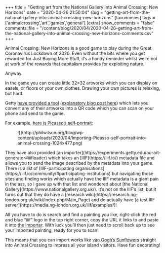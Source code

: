 +++
title = "Getting art from the National Gallery into Animal Crossing: New Horizons"
date = "2020-04-26 21:50:04"
slug = "getting-art-from-the-national-gallery-into-animal-crossing-new-horizons"
[taxonomies]
tags = ['animalcrossing','art','games','general']
[extra]
show_comments = "false"
comments_file = "/content/blog/2020/04/2020-04-26-getting-art-from-the-national-gallery-into-animal-crossing-new-horizons-comments.csv"
+++

Animal Crossing: New Horizons is a good game to play during the Great Coronavirus Lockdown of 2020. Even without the bits where you get rewarded for Just Buying More Stuff, it’s a handy reminder whilst we’re not at work of the rewards that capitalism provides for exploiting nature.

Anyway.

In the game you can create little 32×32 artworks which you can display on easels, or floors or your own clothes. Drawing your own pictures is relaxing, but hard.

Getty [have provided a tool](https://experiments.getty.edu/ac-art-generator) ([explanatory blog post here](https://blogs.getty.edu/iris/how-to-build-an-art-museum-in-animal-crossing/)) which lets you convert any of their artworks into a QR code which you can scan on your phone and send to the game.

For example, [here is Picasso’s self-portrait](https://experiments.getty.edu/ac-art-generator?iiif-content=https%3A%2F%2Fwww.nga.gov%2Fapi%2Fv1%2Fiiif%2Fpresentation%2Fmanifest.json%3FcultObj%3Aid%3D106382):

<figure class="wp-block-image">![](http://philwilson.org/blog/wp-content/uploads/2020/04/Importing-Picasso-self-portrait-into-animal-crossing-1024x477.png)</figure>They have also provided [an importer](https://experiments.getty.edu/ac-art-generator#iiifloader) which takes an [IIIF](https://iiif.io/) metadata file and allows you to send the image described by the metadata into your game. There is a list of [IIIF-participating organisations](https://iiif.io/community/#participating-institutions) but navigating those sites and finding works which actually have the IIIF metadata is a giant pain in the ass, so I gave up with that list and wondered about [the National Gallery](https://www.nationalgallery.org.uk/). It’s not on the IIIF’s list, but it turns out that they do have a [research wiki](https://research.ng-london.org.uk/wiki/index.php/Main_Page) and do actually have [a test IIIF server](https://media.ng-london.org.uk/iiif/examples/)!

All you have to do is search and find a painting you like, right-click the red and blue “iiif” logo in the top right corner, copy the URL it links to and paste it into [the importer](https://experiments.getty.edu/ac-art-generator#iiifloader). With luck you’ll then just need to scroll back up to see your imported painting, ready for you to scan!

This means that you can import works like [van Gogh’s Sunflowers](https://experiments.getty.edu/ac-art-generator?iiif-content=https%3A%2F%2Fmedia.ng-london.org.uk%2Fiiif%2F00C-02Q6-0000%2Fmanifest.json#step2) straight into Animal Crossing to impress all your island visitors. Have fun decorating!
